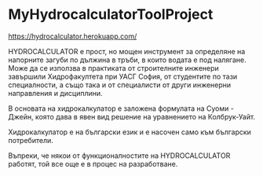 # MyHydrocalculatorToolProject
https://hydrocalculator.herokuapp.com/

HYDROCALCULATOR е прост, но мощен инструмент за определяне на напорните загуби по дължина в тръби, в които водата е под налягане.
Може да се използва в практиката от строителните инженери завършили Хидрофакултета при УАСГ София, от студентите по тази специалности,
а също така и от специалисти от други инженерни направления и дисциплини.

В основата на хидрокалкулатор е заложена формулата на Суоми - Джейн,
която дава в явен вид решение на уравнението на Колбрук-Уайт.

Хидрокалкулатор е на български език и е насочен само към български потребители.

Въпреки, че някои от функционалностите на HYDROCALCULATOR работят, той все още е в процес на разработване.



